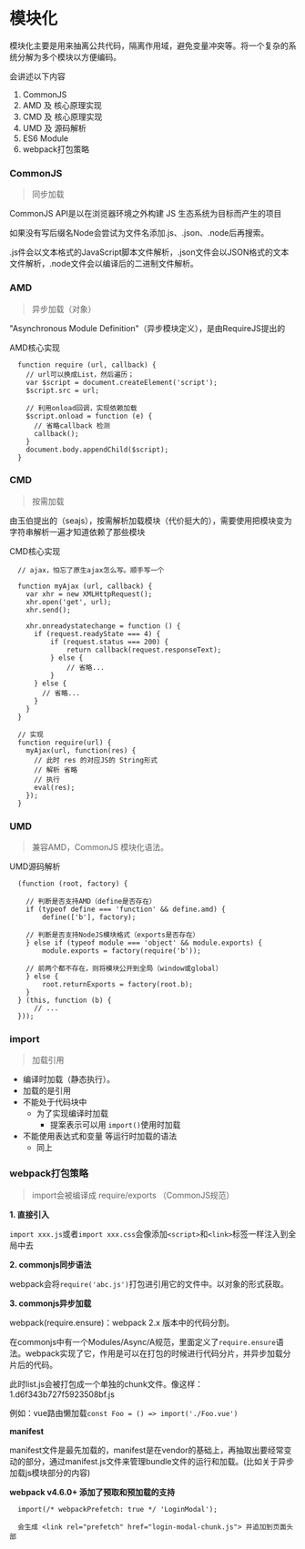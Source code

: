 # 模块化

模块化主要是用来抽离公共代码，隔离作用域，避免变量冲突等。将一个复杂的系统分解为多个模块以方便编码。

会讲述以下内容
1. CommonJS
2. AMD 及 核心原理实现
3. CMD 及 核心原理实现
4. UMD 及 源码解析
5. ES6 Module
6. webpack打包策略

### CommonJS

> 同步加载

CommonJS API是以在浏览器环境之外构建 JS 生态系统为目标而产生的项目

如果没有写后缀名Node会尝试为文件名添加.js、.json、.node后再搜索。

.js件会以文本格式的JavaScript脚本文件解析，.json文件会以JSON格式的文本文件解析，.node文件会以编译后的二进制文件解析。

### AMD

> 异步加载（对象）

"Asynchronous Module Definition"（异步模块定义），是由RequireJS提出的

AMD核心实现
```
  function require (url, callback) {
    // url可以换成List，然后遍历；
    var $script = document.createElement('script');
    $script.src = url;

    // 利用onload回调，实现依赖加载
    $script.onload = function (e) {
      // 省略callback 检测
      callback();
    }
    document.body.appendChild($script);
  }

```

### CMD

> 按需加载

由玉伯提出的（seajs），按需解析加载模块（代价挺大的），需要使用把模块变为字符串解析一遍才知道依赖了那些模块

CMD核心实现
```
  // ajax，怕忘了原生ajax怎么写。顺手写一个

  function myAjax (url, callback) {
    var xhr = new XMLHttpRequest();
    xhr.open('get', url);
    xhr.send();

    xhr.onreadystatechange = function () {
      if (request.readyState === 4) {
          if (request.status === 200) {
              return callback(request.responseText);
          } else {
              // 省略...
          }
      } else {
        // 省略...
      }
    }
  }

  // 实现
  function require(url) {
    myAjax(url, function(res) {
      // 此时 res 的对应JS的 String形式
      // 解析 省略
      // 执行
      eval(res);
    });
  }
```

### UMD

> 兼容AMD，CommonJS 模块化语法。

UMD源码解析
```
  (function (root, factory) {

    // 判断是否支持AMD（define是否存在）
    if (typeof define === 'function' && define.amd) {
        define(['b'], factory);

    // 判断是否支持NodeJS模块格式（exports是否存在）
    } else if (typeof module === 'object' && module.exports) {
        module.exports = factory(require('b'));

    // 前两个都不存在，则将模块公开到全局（window或global）
    } else {
        root.returnExports = factory(root.b);
    }
  } (this, function (b) {
      // ...
  }));
```

### import

> 加载引用

* 编译时加载（静态执行）。
* 加载的是引用
* 不能处于代码块中
  - 为了实现编译时加载
	- 提案表示可以用 `import()`使用时加载
* 不能使用表达式和变量 等运行时加载的语法
  - 同上

### webpack打包策略

> import会被编译成 require/exports （CommonJS规范）

**1. 直接引入**

`import xxx.js`或者`import xxx.css`会像添加`<script>`和`<link>`标签一样注入到全局中去

**2. commonjs同步语法**

webpack会将`require('abc.js')`打包进引用它的文件中。以对象的形式获取。

**3. commonjs异步加载**

webpack(require.ensure)：webpack 2.x 版本中的代码分割。

在commonjs中有一个Modules/Async/A规范，里面定义了`require.ensure`语法。webpack实现了它，作用是可以在打包的时候进行代码分片，并异步加载分片后的代码。

此时list.js会被打包成一个单独的chunk文件。像这样：1.d6f343b727f5923508bf.js

例如：vue路由懒加载`const Foo = () => import('./Foo.vue')`

**manifest**

manifest文件是最先加载的，manifest是在vendor的基础上，再抽取出要经常变动的部分，通过manifest.js文件来管理bundle文件的运行和加载。(比如关于异步加载js模块部分的内容)

**webpack v4.6.0+ 添加了预取和预加载的支持**
```
  import(/* webpackPrefetch: true */ 'LoginModal');
  
  会生成 <link rel="prefetch" href="login-modal-chunk.js"> 并追加到页面头部
```

